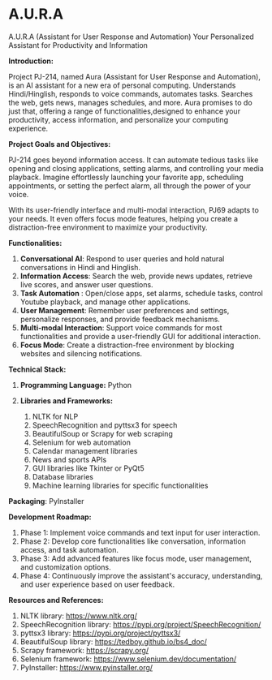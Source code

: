 # A.U.R.A
A.U.R.A (Assistant for User Response and Automation) Your Personalized Assistant for Productivity and Information

**Introduction:**

Project PJ-214, named Aura (Assistant for User Response and Automation), is an AI assistant for a new era of personal computing. Understands Hindi/Hinglish, responds to voice commands, automates tasks. Searches the web, gets news, manages schedules, and more. Aura promises to do just that, offering a range of functionalities,designed to enhance your productivity, access information, and personalize your computing experience.

**Project Goals and Objectives:**

PJ-214  goes beyond information access. It can automate tedious tasks like opening and closing applications, setting alarms, and controlling your media playback. Imagine effortlessly launching your favorite app, scheduling appointments, or setting the perfect alarm, all through the power of your voice.

With its user-friendly interface and multi-modal interaction, PJ69 adapts to your needs. It even offers focus mode features, helping you create a distraction-free environment to maximize your productivity.

**Functionalities:**

1. **Conversational AI**: Respond to user queries and hold natural conversations in Hindi and Hinglish.
2. **Information Access**: Search the web, provide news updates, retrieve live scores, and answer user questions.
3. **Task Automation** : Open/close apps, set alarms, schedule tasks, control Youtube playback, and manage other applications.
4.  **User Management**: Remember user preferences and settings, personalize responses, and provide feedback mechanisms.
5. **Multi-modal Interaction**: Support voice commands for most functionalities and provide a user-friendly GUI for additional interaction.
6.  **Focus Mode**: Create a distraction-free environment by blocking websites and silencing notifications.

**Technical Stack:**

 1. **Programming Language:** Python

 2. **Libraries and Frameworks:**
    1. NLTK for NLP
    2. SpeechRecognition and pyttsx3 for speech
    3. BeautifulSoup or Scrapy for web scraping
    4. Selenium for web automation
    5. Calendar management libraries
    6. News and sports APIs
    7. GUI libraries like Tkinter or PyQt5
    8. Database libraries
    9. Machine learning libraries for specific functionalities


 **Packaging**: PyInstaller

**Development Roadmap:**
  
 1. Phase 1: Implement voice commands and text input for user interaction.
 2. Phase 2:  Develop core functionalities like conversation, information access, and task automation.
 3. Phase 3: Add advanced features like focus mode, user management, and customization options.
 4. Phase 4: Continuously improve the assistant's accuracy, understanding, and user experience based on user feedback.

**Resources and References:**

 1. NLTK library: https://www.nltk.org/
 2. SpeechRecognition library: https://pypi.org/project/SpeechRecognition/
 3. pyttsx3 library: https://pypi.org/project/pyttsx3/
 4. BeautifulSoup library: https://tedboy.github.io/bs4_doc/
 5. Scrapy framework: https://scrapy.org/
 6. Selenium framework: https://www.selenium.dev/documentation/
 7. PyInstaller: https://www.pyinstaller.org/


